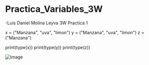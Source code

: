 # Practica_Variables_3W
-Luis Daniel Molina Leyva 3W
Practica 1

x = ("Manzana", "uva", "limon")
y = ("Manzana", "uva", "limon")
z = ("Manzana")

print(type(x))
print(type(y))
print(type(z))

![image](https://github.com/user-attachments/assets/c06a2998-e53a-4a60-8c26-bfb51c0f96fc)
